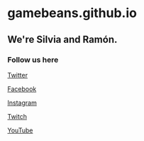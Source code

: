 # gamebeans.github.io

## We're Silvia and Ramón.

### Follow us here

<div class="sc-bdfBwQ pkAuV">
                            <div data-testid="StyledContainer" class="sc-bdfBwQ sc-ctaXAZ kPHwyq egSeEl">
                                <a href="https://twitter.com/gamebeans" target="_blank" rel="noopener noreferrer" data-testid="LinkButton" display="inline-flex" font-family="inherit" font-weight="inherit" font-size="inherit" height="auto" class="sc-pFZIQ sc-tYoTV cyWjtu exGbzQ">
                                    <p class="sc-hKgILt kVCYxL">Twitter</p>
                                </a>
                            </div>
                        </div>
                        <div class="sc-bdfBwQ pkAuV">
                            <div data-testid="StyledContainer" class="sc-bdfBwQ sc-ctaXAZ kPHwyq egSeEl">
                                <a href="https://facebook.com/gamebeans" target="_blank" rel="noopener noreferrer" data-testid="LinkButton" display="inline-flex" font-family="inherit" font-weight="inherit" font-size="inherit" height="auto" class="sc-pFZIQ sc-tYoTV cyWjtu exGbzQ">
                                    <p class="sc-hKgILt kVCYxL">Facebook</p>
                                </a>
                            </div>
                        </div>
                        <div class="sc-bdfBwQ pkAuV">
                            <div data-testid="StyledContainer" class="sc-bdfBwQ sc-ctaXAZ kPHwyq egSeEl">
                                <a href="https://www.instagram.com/gamebeans" target="_blank" rel="noopener noreferrer" data-testid="LinkButton" display="inline-flex" font-family="inherit" font-weight="inherit" font-size="inherit" height="auto" class="sc-pFZIQ sc-tYoTV cyWjtu exGbzQ">
                                    <p class="sc-hKgILt kVCYxL">Instagram</p>
                                </a>
                            </div>
                        </div>
                        <div class="sc-bdfBwQ pkAuV">
                            <div data-testid="StyledContainer" class="sc-bdfBwQ sc-ctaXAZ kPHwyq egSeEl">
                                <a href="http://twitch.tv/gamebeanspod" target="_blank" rel="noopener noreferrer" data-testid="LinkButton" display="inline-flex" font-family="inherit" font-weight="inherit" font-size="inherit" height="auto" class="sc-pFZIQ sc-tYoTV cyWjtu exGbzQ">
                                    <p class="sc-hKgILt kVCYxL">Twitch</p>
                                </a>
                            </div>
                        </div>
                        <div class="sc-bdfBwQ pkAuV">
                            <div data-testid="StyledContainer" class="sc-bdfBwQ sc-ctaXAZ kPHwyq egSeEl">
                                <a href="https://www.youtube.com/channel/UCAL--lYaZUD6tIdxVxK17bw" target="_blank" rel="noopener noreferrer" data-testid="LinkButton" display="inline-flex" font-family="inherit" font-weight="inherit" font-size="inherit" height="auto" class="sc-pFZIQ sc-tYoTV cyWjtu exGbzQ">
                                    <p class="sc-hKgILt kVCYxL">YouTube</p>
                                </a>
                            </div>
                        </div>
                    </div>

